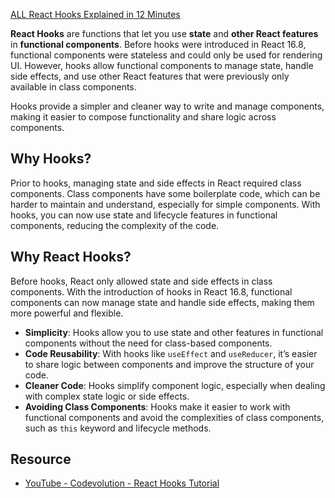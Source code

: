 [ALL React Hooks Explained in 12 Minutes](https://www.youtube.com/watch?v=LOH1l-MP_9k)

**React Hooks** are functions that let you use **state** and **other React features** in **functional components**. Before hooks were introduced in React 16.8, functional components were stateless and could only be used for rendering UI. However, hooks allow functional components to manage state, handle side effects, and use other React features that were previously only available in class components.

Hooks provide a simpler and cleaner way to write and manage components, making it easier to compose functionality and share logic across components.

## **Why Hooks?**
Prior to hooks, managing state and side effects in React required class components. Class components have some boilerplate code, which can be harder to maintain and understand, especially for simple components. With hooks, you can now use state and lifecycle features in functional components, reducing the complexity of the code.

## **Why React Hooks?**
Before hooks, React only allowed state and side effects in class components. With the introduction of hooks in React 16.8, functional components can now manage state and handle side effects, making them more powerful and flexible.
- **Simplicity**: Hooks allow you to use state and other features in functional components without the need for class-based components.
- **Code Reusability**: With hooks like `useEffect` and `useReducer`, it’s easier to share logic between components and improve the structure of your code.
- **Cleaner Code**: Hooks simplify component logic, especially when dealing with complex state logic or side effects.    
- **Avoiding Class Components**: Hooks make it easier to work with functional components and avoid the complexities of class components, such as `this` keyword and lifecycle methods.

## Resource
- [YouTube - Codevolution - React Hooks Tutorial](https://www.youtube.com/watch?v=cF2lQ_gZeA8&list=PLC3y8-rFHvwisvxhZ135pogtX7_Oe3Q3A)